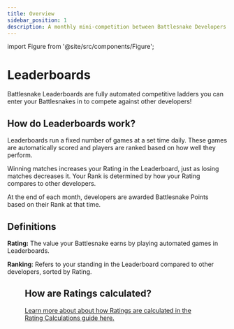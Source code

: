 ```yaml
---
title: Overview
sidebar_position: 1
description: A monthly mini-competition between Battlesnake Developers that features unique maps, rules, and modes.
---
```


import Figure from '@site/src/components/Figure';

# Leaderboards

Battlesnake Leaderboards are fully automated competitive ladders you can enter your Battlesnakes in to compete against other developers!

## How do Leaderboards work?

Leaderboards run a fixed number of games at a set time daily. These games are automatically scored and players are ranked based on how well they perform.

Winning matches increases your Rating in the Leaderboard, just as losing matches decreases it. Your Rank is determined by how your Rating compares to other developers.

At the end of each month, developers are awarded Battlesnake Points based on their Rank at that time.

## Definitions

**Rating:** The value your Battlesnake earns by playing automated games in Leaderboards.

**Ranking**: Refers to your standing in the Leaderboard compared to other developers, sorted by Rating.

<Figure caption="Ranking and Rating as shown on the Leaderboards." src="/img/leaderboard-legend.png" />

## How are Ratings calculated?

[Learn more about about how Ratings are calculated in the Rating Calculations guide here.](./ratings)
